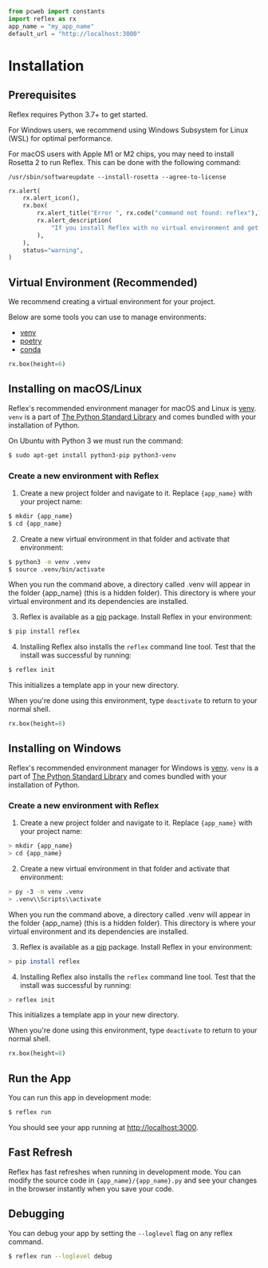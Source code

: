 ```python exec
from pcweb import constants
import reflex as rx
app_name = "my_app_name"
default_url = "http://localhost:3000"
```

# Installation

## Prerequisites

Reflex requires Python 3.7+ to get started.

For Windows users, we recommend using Windows Subsystem for Linux (WSL) for optimal performance.

For macOS users with Apple M1 or M2 chips, you may need to install Rosetta 2 to run Reflex. 
This can be done with the following command:
    
`/usr/sbin/softwareupdate --install-rosetta --agree-to-license`


```python eval
rx.alert(
    rx.alert_icon(),
    rx.box(
        rx.alert_title("Error ", rx.code("command not found: reflex"),),
        rx.alert_description(
            "If you install Reflex with no virtual environment and get this error it means your PATH cannot find the reflex package. A virtual environment should solve this problem, or you can try running ", rx.code("python3 -m"), " before the reflex command.",
        ),
    ),
    status="warning",
)
```


## Virtual Environment (Recommended)

We recommend creating a virtual environment for your project.

Below are some tools you can use to manage environments:

- [venv]({constants.VENV_URL})
- [poetry]({constants.POETRY_URL})
- [conda]({constants.CONDA_URL})

```python eval
rx.box(height=6)
```



## Installing on macOS/Linux

Reflex's recommended environment manager for macOS and Linux is [venv]({constants.VENV_URL}). `venv` is a part of [The Python Standard Library]({constants.PYTHON_STANDARD_LIBRARY}) and comes bundled with your installation of Python. 


On Ubuntu with Python 3 we must run the command:

```bash
$ sudo apt-get install python3-pip python3-venv
```


### Create a new environment with Reflex

1. Create a new project folder and navigate to it. Replace `{app_name}` with your project name:

```bash
$ mkdir {app_name}
$ cd {app_name}
```

2. Create a new virtual environment in that folder and activate that environment:

```bash
$ python3 -m venv .venv
$ source .venv/bin/activate
```

When you run the command above, a directory called .venv will appear in the folder {app_name} (this is a hidden folder). This directory is where your virtual environment and its dependencies are installed.



3. Reflex is available as a [pip](constants.PIP_URL) package. Install Reflex in your environment:

```bash
$ pip install reflex
```

4. Installing Reflex also installs the `reflex` command line tool. Test that the install was successful by running:

```bash
$ reflex init
```

This initializes a template app in your new directory.

When you're done using this environment, type `deactivate` to return to your normal shell.



```python eval
rx.box(height=8)
```




## Installing on Windows

Reflex's recommended environment manager for Windows is [venv]({constants.VENV_URL}). `venv` is a part of [The Python Standard Library]({constants.PYTHON_STANDARD_LIBRARY}) and comes bundled with your installation of Python. 



### Create a new environment with Reflex

1. Create a new project folder and navigate to it. Replace `{app_name}` with your project name:

```bash
> mkdir {app_name}
> cd {app_name}
```

2. Create a new virtual environment in that folder and activate that environment:

```bash
> py -3 -m venv .venv
> .venv\\Scripts\\activate
```

When you run the command above, a directory called .venv will appear in the folder {app_name} (this is a hidden folder). This directory is where your virtual environment and its dependencies are installed.


3. Reflex is available as a [pip](constants.PIP_URL) package. Install Reflex in your environment:

```bash
> pip install reflex
```

4. Installing Reflex also installs the `reflex` command line tool. Test that the install was successful by running:

```bash
> reflex init
```

This initializes a template app in your new directory.

When you're done using this environment, type `deactivate` to return to your normal shell.



```python eval
rx.box(height=8)
```



## Run the App

You can run this app in development mode:

```bash
$ reflex run
```

You should see your app running at [http://localhost:3000](http://localhost:3000).


## Fast Refresh

Reflex has fast refreshes when running in development mode. You can modify the source code in `{app_name}/{app_name}.py` and see your changes in the browser instantly when you save your code.

## Debugging

You can debug your app by setting the `--loglevel` flag on any reflex command.

```bash
$ reflex run --loglevel debug
```
